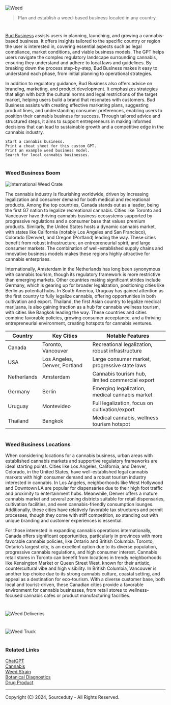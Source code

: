 ![Weed](https://github.com/user-attachments/assets/b1b62761-316d-4a5c-bae7-ab46f3f87f06)

> Plan and establish a weed-based business located in any country.

#

[Bud Business](https://chatgpt.com/g/g-3uvrVjrJj-bud-business) assists users in planning, launching, and growing a cannabis-based business. It offers insights tailored to the specific country or region the user is interested in, covering essential aspects such as legal compliance, market conditions, and viable business models. The GPT helps users navigate the complex regulatory landscape surrounding cannabis, ensuring they understand and adhere to local laws and guidelines. By breaking down the process step-by-step, Bud Business makes it easy to understand each phase, from initial planning to operational strategies.

In addition to regulatory guidance, Bud Business also offers advice on branding, marketing, and product development. It emphasizes strategies that align with both the cultural norms and legal restrictions of the target market, helping users build a brand that resonates with customers. Bud Business assists with creating effective marketing plans, suggesting product lines, and understanding consumer preferences, enabling users to position their cannabis business for success. Through tailored advice and structured steps, it aims to support entrepreneurs in making informed decisions that can lead to sustainable growth and a competitive edge in the cannabis industry.

```
Start a cannabis business.
Print a cheat sheet for this custom GPT.
Print an example weed business model.
Search for local cannabis businesses.
```

#
### Weed Business Boom

![International Weed Crate](https://github.com/user-attachments/assets/1c87773e-b95f-4f63-bd29-27e5fe33e65a)

The cannabis industry is flourishing worldwide, driven by increasing legalization and consumer demand for both medical and recreational products. Among the top countries, Canada stands out as a leader, being the first G7 nation to legalize recreational cannabis. Cities like Toronto and Vancouver have thriving cannabis business ecosystems supported by progressive regulations and a consumer base that values premium products. Similarly, the United States hosts a dynamic cannabis market, with states like California (notably Los Angeles and San Francisco), Colorado (Denver), and Oregon (Portland) leading the way. These cities benefit from robust infrastructure, an entrepreneurial spirit, and large consumer markets. The combination of well-established supply chains and innovative business models makes these regions highly attractive for cannabis enterprises.

Internationally, Amsterdam in the Netherlands has long been synonymous with cannabis tourism, though its regulatory framework is more restrictive than emerging markets. Other countries making significant strides include Germany, which is gearing up for broader legalization, positioning cities like Berlin as potential hubs. In South America, Uruguay has gained attention as the first country to fully legalize cannabis, offering opportunities in both cultivation and export. Thailand, the first Asian country to legalize medical marijuana, is also gaining traction as a hub for cannabis wellness tourism, with cities like Bangkok leading the way. These countries and cities combine favorable policies, growing consumer acceptance, and a thriving entrepreneurial environment, creating hotspots for cannabis ventures.

| Country       | Key Cities               | Notable Features                                    |
|---------------|--------------------------|----------------------------------------------------|
| Canada        | Toronto, Vancouver       | Recreational legalization, robust infrastructure  |
| USA           | Los Angeles, Denver, Portland | Large consumer market, progressive state laws     |
| Netherlands   | Amsterdam                | Cannabis tourism hub, limited commercial export   |
| Germany       | Berlin                   | Emerging legalization, medical cannabis market    |
| Uruguay       | Montevideo               | Full legalization, focus on cultivation/export    |
| Thailand      | Bangkok                  | Medical cannabis, wellness tourism hotspot        |

#
### Weed Business Locations

When considering locations for a cannabis business, urban areas with established cannabis markets and supportive regulatory frameworks are ideal starting points. Cities like Los Angeles, California, and Denver, Colorado, in the United States, have well-established legal cannabis markets with high consumer demand and a robust tourism industry interested in cannabis. In Los Angeles, neighborhoods like West Hollywood and Downtown LA are popular for dispensaries due to their high foot traffic and proximity to entertainment hubs. Meanwhile, Denver offers a mature cannabis market and several zoning districts suitable for retail dispensaries, cultivation facilities, and even cannabis-friendly consumption lounges. Additionally, these cities have relatively favorable tax structures and permit processes, though they come with stiff competition, so standing out with unique branding and customer experiences is essential.

For those interested in expanding cannabis operations internationally, Canada offers significant opportunities, particularly in provinces with more favorable cannabis policies, like Ontario and British Columbia. Toronto, Ontario’s largest city, is an excellent option due to its diverse population, progressive cannabis regulations, and high consumer interest. Cannabis retail stores in Toronto can benefit from locations in trendy neighborhoods like Kensington Market or Queen Street West, known for their artistic, countercultural vibe and high visibility. In British Columbia, Vancouver is another top choice due to its strong cannabis culture, coastal setting, and appeal as a destination for eco-tourism. With a diverse customer base, both local and tourist-driven, these Canadian cities provide a favorable environment for cannabis businesses, from retail stores to wellness-focused cannabis cafes or product manufacturing facilities.

#
![Weed Deliveries](https://github.com/user-attachments/assets/69214264-6603-441f-a883-d0e7a9e32cac)
#
![Weed Truck](https://github.com/user-attachments/assets/ff123f91-9afa-45eb-9081-7028b3e4645f)

#
### Related Links

[ChatGPT](https://github.com/sourceduty/ChatGPT)
<br>
[Cannabis](https://github.com/sourceduty/Cannabis)
<br>
[Weed Strain](https://github.com/sourceduty/Weed_Strain)
<br>
[Botanical Diagnostics](https://github.com/sourceduty/Botanical_Diagnostics)
<br>
[Drug Product](https://github.com/sourceduty/Drug_Product)

***
Copyright (C) 2024, Sourceduty - All Rights Reserved.

